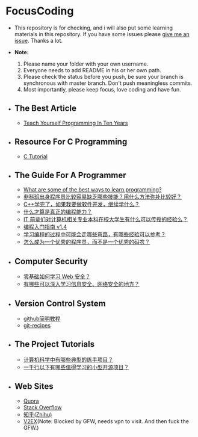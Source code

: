 # **FocusCoding**
- This repository is for checking, and i will also put some
  learning materials in this repository. If you have some issues please
  [give me an issue](https://github.com/FocusCoding/FocusCoding/issues/new). Thanks a lot.

- **Note:**
   1. Please name your folder with your own username.
   2. Everyone needs to add README in his or her own path.
   3. Please check the status before you push, be sure your branch
         is synchronous with master branch. Don't push meaningless commits.
   4. Most importantly, please keep focus, love coding and have fun.

- ## **The Best Article**
  - [Teach Yourself Programming In Ten Years](http://norvig.com/21-days.html)

- ## **Resource For C Programming**
  - [C Tutorial](http://www.tutorialspoint.com/cprogramming/index.htm)

- ## **The Guide For A Programmer**
  - [What are some of the best ways to learn programming?](https://www.quora.com/What-are-some-of-the-best-ways-to-learn-programming)
  - [非科班出身程序员比较容易缺乏哪些技能？用什么方法弥补比较好？](https://www.zhihu.com/question/19599607)
  - [C++学完了，如果我要做软件开发，继续学什么？](https://www.zhihu.com/question/27159958)
  - [什么才算是真正的编程能力？](https://www.zhihu.com/question/31034164)
  - [IT 前辈们对计算机相关专业本科在校大学生有什么可以传授的经验么？](https://www.zhihu.com/question/27863651)
  - [编程入门指南 v1.4](http://zhuanlan.zhihu.com/xiao-jing-mo/19959253)
  - [学习编程的过程中可能会走哪些弯路，有哪些经验可以参考？](https://www.zhihu.com/question/22863981)
  - [怎么成为一个优秀的程序员，而不是一个优秀的码农？](https://www.zhihu.com/question/22032651)
- ## **Computer Security**
    - [零基础如何学习 Web 安全？](https://www.zhihu.com/question/21606800)
    - [有哪些可以深入学习信息安全、网络安全的地方？](https://www.zhihu.com/question/19742570)

- ## **Version Control System**
  - [github简明教程](http://www.devashen.com/blog/2016/01/12/githubused/)
  - [git-recipes](https://github.com/geeeeeeeeek/git-recipes/wiki)

- ## **The Project Tutorials**
  - [计算机科学中有哪些典型的练手项目？](https://www.zhihu.com/question/29779842)
  - [一千行以下有哪些值得学习的小型开源项目？](https://www.zhihu.com/question/26469623)

- ## **Web Sites**
  - [Quora](https://www.quora.com/)
  - [Stack Overflow](http://stackoverflow.com/)
  - [知乎(Zhihu)](https://www.zhihu.com/)
  - [V2EX](https://www.v2ex.com/)(Note: Blocked by GFW, needs vpn to visit. And then fuck the GFW.)
